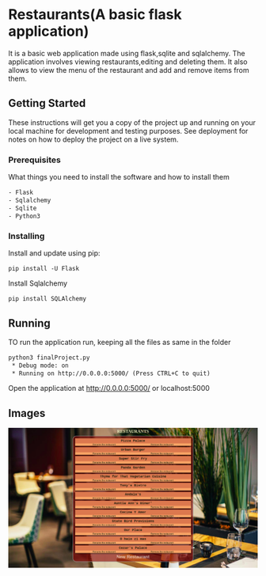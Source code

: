 

# Restaurants(A basic flask application)

It is a basic web application made using flask,sqlite and sqlalchemy. The application involves viewing restaurants,editing and deleting them. It also allows to view the menu of the restaurant and add and remove items from them. 

## Getting Started

These instructions will get you a copy of the project up and running on your local machine for development and testing purposes. See deployment for notes on how to deploy the project on a live system.

### Prerequisites

What things you need to install the software and how to install them

```
- Flask
- Sqlalchemy
- Sqlite
- Python3
```

### Installing

Install and update using pip:
```
pip install -U Flask
```
Install Sqlalchemy
```
pip install SQLAlchemy
```

## Running
TO run the application run, keeping all the files as same in the folder
```
python3 finalProject.py
 * Debug mode: on
 * Running on http://0.0.0.0:5000/ (Press CTRL+C to quit)
 ```
 Open the application at http://0.0.0.0:5000/ or localhost:5000
 
 ## Images
 ![Restaurants](https://github.com/Kaustubh1Verma/Restaurants---A-basic-flask-application/blob/master/1.png)
 
